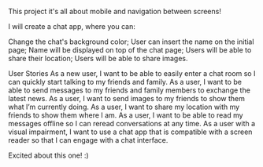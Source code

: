 This project it's all about mobile and navigation between screens!

I will create a chat app, where you can:

Change the chat's background color;
User can insert the name on the initial page;
Name will be displayed on top of the chat page;
Users will be able to share their location;
Users will be able to share images.

User Stories
As a new user, I want to be able to easily enter a chat room so I can quickly start talking to my
friends and family.
As a user, I want to be able to send messages to my friends and family members to exchange
the latest news.
As a user, I want to send images to my friends to show them what I’m currently doing.
As a user, I want to share my location with my friends to show them where I am.
As a user, I want to be able to read my messages offline so I can reread conversations at any
time.
As a user with a visual impairment, I want to use a chat app that is compatible with a screen
reader so that I can engage with a chat interface.

Excited about this one! :)
